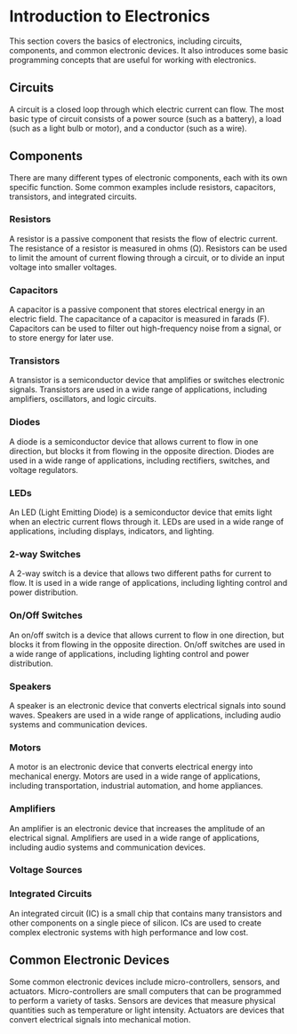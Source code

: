# Introduction to Electronics

This section covers the basics of electronics, including circuits, components, and common electronic devices. It also introduces some basic programming concepts that are useful for working with electronics.

## Circuits
A circuit is a closed loop through which electric current can flow. The most basic type of circuit consists of a power source (such as a battery), a load (such as a light bulb or motor), and a conductor (such as a wire).

## Components
There are many different types of electronic components, each with its own specific function. Some common examples include resistors, capacitors, transistors, and integrated circuits.

### Resistors
A resistor is a passive component that resists the flow of electric current. The resistance of a resistor is measured in ohms (Ω). Resistors can be used to limit the amount of current flowing through a circuit, or to divide an input voltage into smaller voltages.

### Capacitors
A capacitor is a passive component that stores electrical energy in an electric field. The capacitance of a capacitor is measured in farads (F). Capacitors can be used to filter out high-frequency noise from a signal, or to store energy for later use.

### Transistors
A transistor is a semiconductor device that amplifies or switches electronic signals. Transistors are used in a wide range of applications, including amplifiers, oscillators, and logic circuits.

### Diodes
A diode is a semiconductor device that allows current to flow in one direction, but blocks it from flowing in the opposite direction. Diodes are used in a wide range of applications, including rectifiers, switches, and voltage regulators.

### LEDs
An LED (Light Emitting Diode) is a semiconductor device that emits light when an electric current flows through it. LEDs are used in a wide range of applications, including displays, indicators, and lighting.

### 2-way Switches
A 2-way switch is a device that allows two different paths for current to flow. It is used in a wide range of applications, including lighting control and power distribution.

### On/Off Switches
An on/off switch is a device that allows current to flow in one direction, but blocks it from flowing in the opposite direction. On/off switches are used in a wide range of applications, including lighting control and power distribution.

### Speakers
A speaker is an electronic device that converts electrical signals into sound waves. Speakers are used in a wide range of applications, including audio systems and communication devices.

### Motors
A motor is an electronic device that converts electrical energy into mechanical energy. Motors are used in a wide range of applications, including transportation, industrial automation, and home appliances.

### Amplifiers
An amplifier is an electronic device that increases the amplitude of an electrical signal. Amplifiers are used in a wide range of applications, including audio systems and communication devices.

### Voltage Sources







### Integrated Circuits
An integrated circuit (IC) is a small chip that contains many transistors and other components on a single piece of silicon. ICs are used to create complex electronic systems with high performance and low cost.







## Common Electronic Devices
Some common electronic devices include micro-controllers, sensors, and actuators. Micro-controllers are small computers that can be programmed to perform a variety of tasks. Sensors are devices that measure physical quantities such as temperature or light intensity. Actuators are devices that convert electrical signals into mechanical motion.








